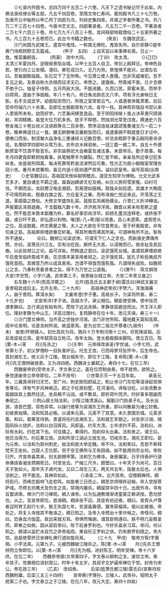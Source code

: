 <!-- { "loadSidebar": true } -->
　　⊙七录内外图书。总四万四千五百二十六卷。凡天下之遗书秘记尽于此矣。内佛法录经律论等五部。凡五千四百卷。至隋文帝仁寿间。嘉则殿书凡三十七万卷。及唐开元中秘府以甲乙丙丁四部为次。列经史集四库。并唐之学者所著之书。共八万二千三百七十四卷。今唐书艺文志。四部著录者。凡五万二千一百卷。不著录者二万七千六百三十卷。共七万九千八百三十卷。其间释部特载僧俗二十五家所著之书。凡三百九十五卷而已。此古今书籍之数也。
　　(癸亥)　东魏改武定。
　　沙门尚圆为武陵王。遣宫中鬼怪。一称南无佛陀。鬼皆失所。自尔安静○是年黄门侍郎顾野王玉篇成。
　　(甲子　五四)　上自天监以来事佛长斋。日止一食。惟菜羹粝饭。
　　(丙寅)　改中大同。
　　(丁卯)　改太清。
　　⊙(己巳)　太清三年夏四月。逆贼侯景陷台城。以甲士五百人自卫。带剑上殿拜讫。帝神色自若。使引向三公坐榻。谓曰。卿在戎日久。无乃为劳。景惶惧不能对。出谓左右曰。吾每据鞍临敌。矢石交下了无所怖。今见萧公使人畏慑。岂非天威难犯。吾不复见之矣。及景自称大丞相而征求无已。帝愤之。遂寝疾。然斋戒不衰。日夕念佛不绝于口。独皇子侍侧。五月丙辰大测。不能进膳。久而口苦。索蜜未至。而举手曰荷荷。遂崩于净居殿。年八十有六。帝日角龙颜舌文八字。项有浮光身映日无影。右手文成武字。幼尝蹈空而行。所居之室常若云气。人或遇者体辄肃栗。前后受命符端凡六十余事。及即位太极殿常有六龙。各守一柱。其神奇异瑞自书契以来人君皆所未有。幼而好学。六艺备闲棋登逸品。至于阴阳纬候卜筮占决草隶尺牍骑射。并洞精微。虽登大位万机多务。犹手不释卷。然烛测光常至戊夜。撰通史六百卷金海三十卷五经义注讲疏等合二百余卷。赞序诏诰铭诔箴颂笺奏诸文凡一百二十卷。晚奉佛道日止一食。膳无鲜腴唯豆羹粝饭而已。或遇事拥不暇就食日才过中。便嗽口而坐。制涅槃大品净名三惠诸经义记数百卷。听览余暇即于重云殿同泰寺讲说。名僧硕学四部听众常万余。衣布衣木绵皂帐。一冠三载一被二年。自五十外便断房室不饮酒不取音乐。非宗庙祭祀大会飨宴及诸法事。未尝举乐。勤于政事。每冬月四更竟即敕把烛看事。执笔触寒手为皴裂。然仁爱不断。亲亲及所近幸愆犯多纵舍。坐是政刑珥紊。每决死罪常矜哀流涕然后可奏。性方正为居小殿暗室常理衣冠小坐。暑月未尝褰袒。虽见内竖小臣如遇严宾焉。谥曰武皇帝。庙号高祖(出南史)
　　⊙史官魏征曰。高祖固天攸纵聪明稽古。道亚生知学为博物。允文允武多艺多才。爰自诸生不羁之度。属昏凶肆虐天伦及祸。纠合义旅将雪家冤。曰纣可伐。不期而会。龙跃樊汉电击湘郢。剪离德如振槁。取独夫如拾遗。其雄才大略固不可得而称矣。既悬白旗之首。方应皇天之眷。而布泽施仁悦近来远。开荡荡之王道。革靡靡之商俗。大修文学盛饰礼容。鼓扇玄风阐扬儒业。介胃仁义折冲樽俎。声振寰区泽周遐裔。干戈载戢凡数十年。济济焉洋洋焉。魏晋以来未有若斯之盛也。然不能息末敦本斲雕为朴。慕名好事崇尚浮华。抑扬孔墨流连释老。或终夜不寐。或日旰不食。非弘道以利物。唯[飢-几+希]智以惊愚。且心未遗荣。虚厕苍头之位。高谈脱屣。终恋黄屋之尊。夫人之大欲在乎饮食男女。至于轩冕殿堂。非有切身之慈。高祖屏除嗜欲眷恋轩冕。得其所难而滞其所易。可谓神有所不达。智有所不通矣。
　　论曰。魏郑公论梁武帝。可谓天下仁人之言也。而新唐史萧瑀传赞。亦曰。梁萧氏兴江左。实有功在民。厥终无大恶。以浸微而已。故余祉及其后裔。以此验郑公之论。益可详矣。然韩退之尝曰。梁武饿死台城。盖谓其屏嗜欲绝午后食至临终斋戒不衰。在恣情丰美享用者视之。近乎饿死耳。犹孔子称伯夷叔齐饿死首阳。其微意乃所以成其美焉。岂谓不得食而饿死哉。凡谓得失成败。如魏郑公之言。乃春秋责备贤者之旨。得不为万世之公道哉。
　　⊙(庚午)　简文纲改大安(字世赞。小字六通。武帝第三子。侯景破台城立帝。大安二年景又废之)
　　右东魏十六年(而高洋篡之)
　　北齐(姓高氏五主都于邺)雷氏曰(神武文襄文宣孝昭武成后主。北齐五帝。二十九年)
　　高祖神武帝欢(字贺六。浑渤海蓨人。崩于晋阳。葬漳水矣)
　　文襄帝澄(字子惠。高祖长子。为梁将所害。寿二十九岁也)
　　文宣帝洋(字子进。高祖次子。承父相位。朝臣使受禅。使中张亮谓孝静曰。五行递运有始有终。愿陛下远法尧舜。孝静敛容避逊而出。齐王洋入即位。降封孝静为中山王。洋恶过桀纣。复鸩静帝在位十年。改元天保。寿三十一)
　　⊙沙门慧文禅师。当齐高之世独步河淮。法门非世所知。履地戴天莫知高厚。阅中论发明。论是龙树所说。故遥禀焉。是为台宗二祖北齐尊者(九祖传)
　　(辛未)　侯景(怀朔镇人。初仕高欢为将。拥兵十万专制河南十三州。欢死降梁祖。后反改梁祖立简。是年弑简自立称汉。改年太始。登太极殿御床脚陷。借立百日。陈[栗-木+(革　　月)]先杀之)
　　⊙(壬申)　元帝绎改承圣(字世诚。小字七符。武帝第七子。初父梦僧眇一目执香炉云。托生王宫。已而母梦月坠怀中。后生帝也。首封湘东王。统义兵于江陵。既台城失守。即位于江陵。复命陈[栗-木+(革　　月)]先王僧辨破侯景。又为诗四绝。西魏进士襄弑之。寿四十七。在位三年)
　　西魏废帝钦(受帝太子。字文泰立之。虽在位而制由泰。帝不胜愤。欲除之。泰觉遂废帝立恭帝即位。二年不改号)
　　⊙世尊示灭一千五百年矣。
　　承圣元年。三藏真谛将归天竺。至广州。刺史欧阳颜延之。制止寺沙门东恺等请译起信俱舍等论。谛有气宇风神爽迈。颜之子纥居别墅。在河渚间。谛每访纥。以坐具敷水面跏趺其上飘然往还。坐具略不沾润。或不敷具。即折荷叶而济。时好事多图画而奉祀之。
　　⊙荆山居士陆法和。少隐江陵清溪山。服勤沙门执弟子礼。及长出游。语音巴楚。容色异常。以操行绝等为梁湘东王所重。即以间散甚为诸公钦敬。初侯景始降。法和知其必叛。以语朱元英。元英不了其意。未久景围京城。元英求策。和曰。取果宜待熟。景遣将任约击湘东王。法和就乞军御之。对垒赤沙湖。贼因风纵火烧庐。法和以白羽挥风。风即返。约军大溃。士卒求约不获。法和曰。洲际有水刹。约在其下也。可往擒之。果得约。抱刹仰头出鼻。法和舍之。谓王曰。他日当得力。约后果立效。法和所至江湖必立放生池。切戒杀生。湘东王即位。是为元帝。以法和为郢州刺史。始法和欲大举定魏。帝不许。法和笑曰。吾尝不希释梵天王坐处。岂窥人王位耶。但于空王佛所与王有因缘。如不能用则奈业何。帝败归齐。齐宣帝喜其来。封太尉赐甲第。法和乞为佛寺。身居偏室。日手持香炉行道体佛烧香凝坐预期死日。时至坐去。尸缩三尺许。题壁曰。十年天子为尚可。百日天子急如火。周年天子递代坐。又曰二母生三天。两天共五年。指娄太后也。人惧涂削之。终不能去。其神异如此。
　　⊙承圣二年。北齐高帝。诏僧稠禅师。稠将启行。而峰峦振响飞走悲鸣。如是者三日而止。稠至京师降跸迎候。命入宫授菩萨戒。尽停五坊鹰犬及伤生之具。禁境内屠杀。稠留禁中四十日。出居外寺。寻有旨罢讲席。俾沙门尽习禅观。稠入谏帝。以为弘通教理渐诱童蒙正赖讲授。愿勿禁也。从之。及宣帝即位。尝谒稠。稠床坐不迎。其徒有劝迎者。稠曰。昔宾头卢尊者迎阿育王起行七步。致王失国七年。贫道虽寡德。冀帝获福耳。俄以此被谮。帝衔之。将复入寺按其不敬诛之。稠已知之。及帝入寺预出十里许候之。帝怪问。稠曰。恐身血污伽蓝。故远来就刃耳。帝惧然悔谢。谓其臣杨遵曰。朕不明几妄黩圣师。即奉之如故。因从容启帝曰。陛下前身罗刹也。今好杀盖余习耳。帝问。何以知之。稠请以盆贮水自咒之命帝临观。果自形正罗刹之状。仍有群罗刹随之。帝大惊。自是绝荤终日坐禅礼佛行道如旋风焉。
　　(三十九　甲戌)　敬帝方智(字惠相。小字法真。元第九子。元被西魏破江陵杀之。陈[栗-木+(革　　月)]先杀王僧辨而立帝即位。以[栗-木+(革　　月)]先为相。进封陈王。明年受禅。帝十六岁终。在位二年)
　　西魏恭帝廓(文帝第四子。字文泰以柳刺之言。废钦立帝。泰卒其子。觉袭相位进封周公。时年十有五岁。其叔宇文护逼帝禅位于觉。封帝为宋公。帝在政三年)
　　(乙亥)　改绍泰。
　　后梁(姓萧氏都江陵)雷氏曰(宣察岿琮西魏附庸。后梁三主三十四终)
　　宣帝察(字理孙。兰陵人。武帝孙。昭明太子统第二子也。字文泰立之于江陵。在位八年。改元大定。寿四十四矣)
